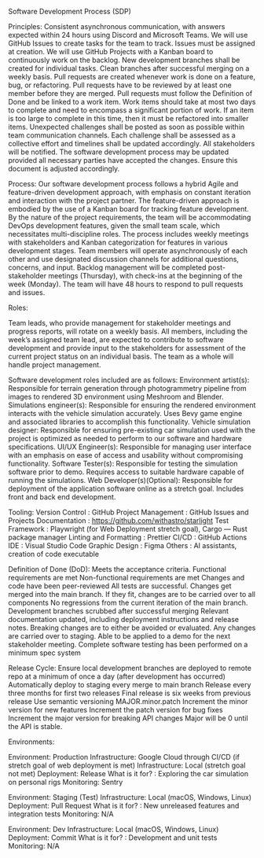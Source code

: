 Software Development Process (SDP)

Principles:
  Consistent asynchronous communication, with answers expected within 24 hours using Discord and Microsoft Teams.
  We will use GitHub Issues to create tasks for the team to track. Issues must be assigned at creation.
  We will use GitHub Projects with a Kanban board to continuously work on the backlog.
  New development branches shall be created for individual tasks. Clean branches after successful merging on a weekly basis.
  Pull requests are created whenever work is done on a feature, bug, or refactoring.
  Pull requests have to be reviewed by at least one member before they are merged.
  Pull requests must follow the Definition of Done and be linked to a work item.
  Work items should take at most two days to complete and need to encompass a significant portion of work. If an item is too large to complete in this time, then it must be refactored into smaller items.
  Unexpected challenges shall be posted as soon as possible within team communication channels. Each challenge shall be assessed as a collective effort and timelines shall be updated accordingly. All stakeholders will be  notified.
  The software development process may be updated provided all necessary parties have accepted the changes. Ensure this document is adjusted accordingly.
  
Process:
  Our software development process follows a hybrid Agile and feature-driven development approach, with emphasis on constant iteration and interaction with the project partner. The feature-driven approach is embodied by the use of a Kanban board for tracking feature development. By the nature of the project requirements, the team will be accommodating DevOps development features, given the small team scale, which necessitates multi-discipline roles.
The process includes weekly meetings with stakeholders and Kanban categorization for features in various development stages. Team members will operate asynchronously of each other and use designated discussion channels for additional questions, concerns, and input. Backlog management will be completed post-stakeholder meetings (Thursday), with check-ins at the beginning of the week (Monday). The team will have 48 hours to respond to pull requests and issues.

Roles:

Team leads, who provide management for stakeholder meetings and progress reports, will rotate on a weekly basis. All members, including the week’s assigned team lead, are expected to contribute to software development and provide input to the stakeholders for assessment of the current project status on an individual basis. The team as a whole will handle project management.

Software development roles included are as follows:
	Environment artist(s): Responsible for terrain generation through photogrammetry pipeline from images to rendered 3D environment using Meshroom and Blender.
	Simulations engineer(s): Responsible for ensuring the rendered environment interacts with the vehicle simulation accurately. Uses Bevy game engine and associated libraries to accomplish this functionality.
	Vehicle simulation designer: Responsible for ensuring pre-existing car simulation used with the project is optimized as needed to perform to our software and hardware specifications.
  UI/UX Engineer(s): Responsible for managing user interface with an emphasis on ease of access and usability without compromising functionality.
  Software Tester(s): Responsible for testing the simulation software prior to demo. Requires access to suitable hardware capable of running the simulations.
  Web Developer(s)(Optional): Responsible for deployment of the application software online as a stretch goal. Includes front and back end development.

Tooling:
  Version Control : GitHub
  Project Management : GitHub Issues and Projects
  Documentation : https://github.com/withastro/starlight 
  Test Framework : Playwright (for Web Deployment stretch goal), Cargo — Rust package manager
  Linting and Formatting : Prettier
  CI/CD : GitHub Actions
  IDE : Visual Studio Code
  Graphic Design : Figma
  Others : AI assistants, creation of code executable

Definition of Done (DoD):
  Meets the acceptance criteria.
  Functional requirements are met
  Non-functional requirements are met
  Changes and code have been peer-reviewed
  All tests are successful.
  Changes get merged into the main branch.
  If they fit, changes are to be carried over to all components
  No regressions from the current iteration of the main branch.
  Development branches scrubbed after successful merging
  Relevant documentation updated, including deployment instructions and release notes.
  Breaking changes are to either be avoided or evaluated.
  Any changes are carried over to staging.
  Able to be applied to a demo for the next stakeholder meeting.
  Complete software testing has been performed on a minimum spec system

Release Cycle:
  Ensure local development branches are deployed to remote repo at a minimum of once a day (after development has occurred)
  Automatically deploy to staging every merge to main branch
  Release every three months for first two releases
  Final release is six weeks from previous release
  Use semantic versioning MAJOR.minor.patch
  Increment the minor version for new features
  Increment the patch version for bug fixes
  Increment the major version for breaking API changes
  Major will be 0 until the API is stable.

Environments:

Environment: Production
  Infrastructure: Google Cloud through CI/CD (if stretch goal of web deployment is met)
  Infrastructure: Local (stretch goal not met)
  Deployment: Release
  What is it for? : Exploring the car simulation on personal rigs
  Monitoring: Sentry
  
Environment: Staging (Test)
  Infrastructure: Local (macOS, Windows, Linux)
  Deployment: Pull Request
  What is it for? : New unreleased features and integration tests
  Monitoring: N/A
  
Environment: Dev
  Infrastructure: Local (macOS, Windows, Linux)
  Deployment: Commit
  What is it for? : Development and unit tests
  Monitoring: N/A




